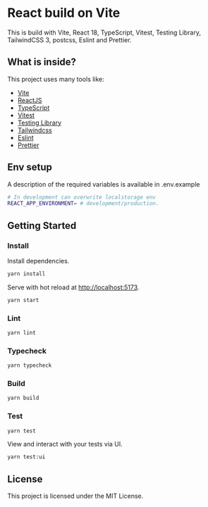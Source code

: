 # React build on Vite

This is build with Vite, React 18, TypeScript, Vitest, Testing Library, TailwindCSS 3, postcss, Eslint and Prettier.

## What is inside?

This project uses many tools like:

- [Vite](https://vitejs.dev)
- [ReactJS](https://reactjs.org)
- [TypeScript](https://www.typescriptlang.org)
- [Vitest](https://vitest.dev)
- [Testing Library](https://testing-library.com)
- [Tailwindcss](https://tailwindcss.com)
- [Eslint](https://eslint.org)
- [Prettier](https://prettier.io)

## Env setup

A description of the required variables is available in .env.example

```bash
# In development can overwrite localstorage env
REACT_APP_ENVIRONMENT= # development/production.
```

## Getting Started

### Install

Install dependencies.

```bash
yarn install
```

Serve with hot reload at <http://localhost:5173>.

```bash
yarn start
```

### Lint

```bash
yarn lint
```

### Typecheck

```bash
yarn typecheck
```

### Build

```bash
yarn build
```

### Test

```bash
yarn test
```

View and interact with your tests via UI.

```bash
yarn test:ui
```

## License

This project is licensed under the MIT License.
